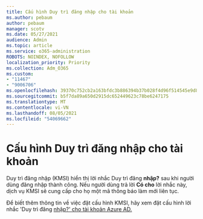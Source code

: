 ```yaml
---
title: Cấu hình Duy trì đăng nhập cho tài khoản
ms.author: pebaum
author: pebaum
manager: scotv
ms.date: 05/27/2021
audience: Admin
ms.topic: article
ms.service: o365-administration
ROBOTS: NOINDEX, NOFOLLOW
localization_priority: Priority
ms.collection: Adm_O365
ms.custom:
- "11467"
- "9006706"
ms.openlocfilehash: 39370c752cb2a163bfdc3b886394b37b028f4d96f514545e9d8c4fa292b10ad8
ms.sourcegitcommit: b5f7da89a650d2915dc652449623c78be6247175
ms.translationtype: MT
ms.contentlocale: vi-VN
ms.lasthandoff: 08/05/2021
ms.locfileid: "54069662"
---
```

# <a name="configure-stay-signed-in-for-accounts"></a>Cấu hình Duy trì đăng nhập cho tài khoản

Duy trì đăng nhập (KMSI) hiển thị lời nhắc Duy trì đăng **nhập?** sau khi người dùng đăng nhập thành công. Nếu người dùng trả lời **Có cho** lời nhắc này, dịch vụ KMSI sẽ cung cấp cho họ một mã thông báo làm mới liên tục. 

Để biết thêm thông tin về việc đặt cấu hình KMSI, hãy xem đặt cấu hình lời nhắc 'Duy trì đăng [nhập?' cho tài khoản Azure AD.](/azure/active-directory/fundamentals/keep-me-signed-in)